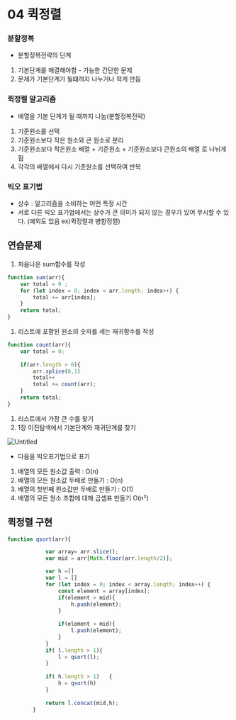 # 04 퀵정렬

### 분할정복

- 분할정복전략의 단계
1. 기본단계를 해결해야함 -  가능한 간단한 문제
2. 문제가 기본단계가 될떄까지 나누거나 작게 만듬

### 퀵정렬 알고리즘

- 배열을 기본 단계가 될 때까지 나눔(분할정복전략)
1. 기준원소를 선택
2. 기준원소보다 작은 원소와 큰 원소로 분리
3. 기준원소보다 작은원소 배열 + 기준원소 + 기준원소보다 큰원소의 배열 로 나뉘게 됨
4. 각각의 배열에서 다시 기준원소를 선택하여 반복

### 빅오 표기법

- 상수 : 알고리즘을 소비하는 어떤 특정 시간
- 서로 다른 빅오 표기법에서는 상수가 큰 의미가 되지 않는 경우가 있어 무시할 수 있다. (예외도 있음 ex)퀵정렬과 병합정렬)

## 연습문제

1. 처음나온  sum함수를 작성

```jsx
function sum(arr){
    var total = 0 ;
    for (let index = 0; index < arr.length; index++) {
        total += arr[index];
    }
    return total;
}
```

1. 리스트에 포함된 원소의 숫자를 세는 재귀함수를 작성

```jsx
function count(arr){
    var total = 0;
    
    if(arr.length > 0){
        arr.splice(0,1)
        total++
        total += count(arr);
    }
    return total;
}
```

1. 리스트에서 가장 큰 수를 찾기
2. 1장 이진탐색에서 기본단계와 재귀단계를 찾기

![Untitled](04%20%E1%84%8F%E1%85%B1%E1%86%A8%E1%84%8C%E1%85%A5%E1%86%BC%E1%84%85%E1%85%A7%E1%86%AF%200cbb7380c99a45bb8685814437822f29/Untitled.png)

- 다음을 빅오표기법으로 표기
1. 배열의 모든 원소값 출력 : O(n)
2. 배열의 모든 원소값 두배로 만들기 : O(n)
3. 배열의 첫번째 원소값만 두배로 만들기 : O(1)
4. 배열의 모든 원소 조합에 대해 곱셈표 만들기 O(n²)

## 퀵정렬 구현

```jsx
function qsort(arr){

            var array= arr.slice();
            var mid = arr[Math.floor(arr.length/2)];

            var h =[]
            var l = []
            for (let index = 0; index < array.length; index++) {
                const element = array[index];
                if(element > mid){
                    h.push(element);
                }
                
                if(element < mid){
                    l.push(element);
                }
            }
            if( l.length > 1){
                l = qsort(l);
            }        
            
            if( h.length > 1)   {
                h = qsort(h)
            }
            
            return l.concat(mid,h);
        }
```